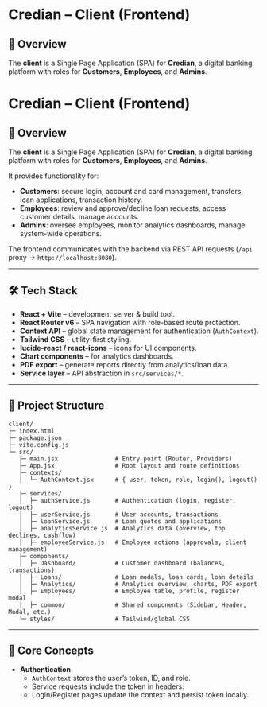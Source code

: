 # Credian – Client (Frontend)

## 🧭 Overview

The **client** is a Single Page Application (SPA) for **Credian**, a digital banking platform with roles for **Customers**, **Employees**, and **Admins**.  

# Credian – Client (Frontend)

## 🧭 Overview

The **client** is a Single Page Application (SPA) for **Credian**, a digital banking platform with roles for **Customers**, **Employees**, and **Admins**.  

It provides functionality for:  
- **Customers**: secure login, account and card management, transfers, loan applications, transaction history.  
- **Employees**: review and approve/decline loan requests, access customer details, manage accounts.  
- **Admins**: oversee employees, monitor analytics dashboards, manage system-wide operations.  

The frontend communicates with the backend via REST API requests (`/api` proxy → `http://localhost:8080`).

---

## 🛠️ Tech Stack

- **React + Vite** – development server & build tool.  
- **React Router v6** – SPA navigation with role-based route protection.  
- **Context API** – global state management for authentication (`AuthContext`).  
- **Tailwind CSS** – utility-first styling.  
- **lucide-react / react-icons** – icons for UI components.  
- **Chart components** – for analytics dashboards.  
- **PDF export** – generate reports directly from analytics/loan data.  
- **Service layer** – API abstraction in `src/services/*`.  

---

## 📁 Project Structure

```text
client/
├─ index.html
├─ package.json
├─ vite.config.js
└─ src/
   ├─ main.jsx                # Entry point (Router, Providers)
   ├─ App.jsx                 # Root layout and route definitions
   ├─ contexts/
   │  └─ AuthContext.jsx      # { user, token, role, login(), logout() }
   ├─ services/
   │  ├─ authService.js       # Authentication (login, register, logout)
   │  ├─ userService.js       # User accounts, transactions
   │  ├─ loanService.js       # Loan quotes and applications
   │  ├─ analyticsService.js  # Analytics data (overview, top declines, cashflow)
   │  ├─ employeeService.js   # Employee actions (approvals, client management)
   ├─ components/
   │  ├─ Dashboard/           # Customer dashboard (balances, transactions)
   │  ├─ Loans/               # Loan modals, loan cards, loan details
   │  ├─ Analytics/           # Analytics overview, charts, PDF export
   │  ├─ Employees/           # Employee table, profile, register modal
   │  ├─ common/              # Shared components (Sidebar, Header, Modal, etc.)
   └─ styles/                 # Tailwind/global CSS
```

---

## 🔑 Core Concepts

- **Authentication**  
  - `AuthContext` stores the user’s token, ID, and role.  
  - Service requests include the token in headers.  
  - Login/Register pages update the context and persist token locally.  

